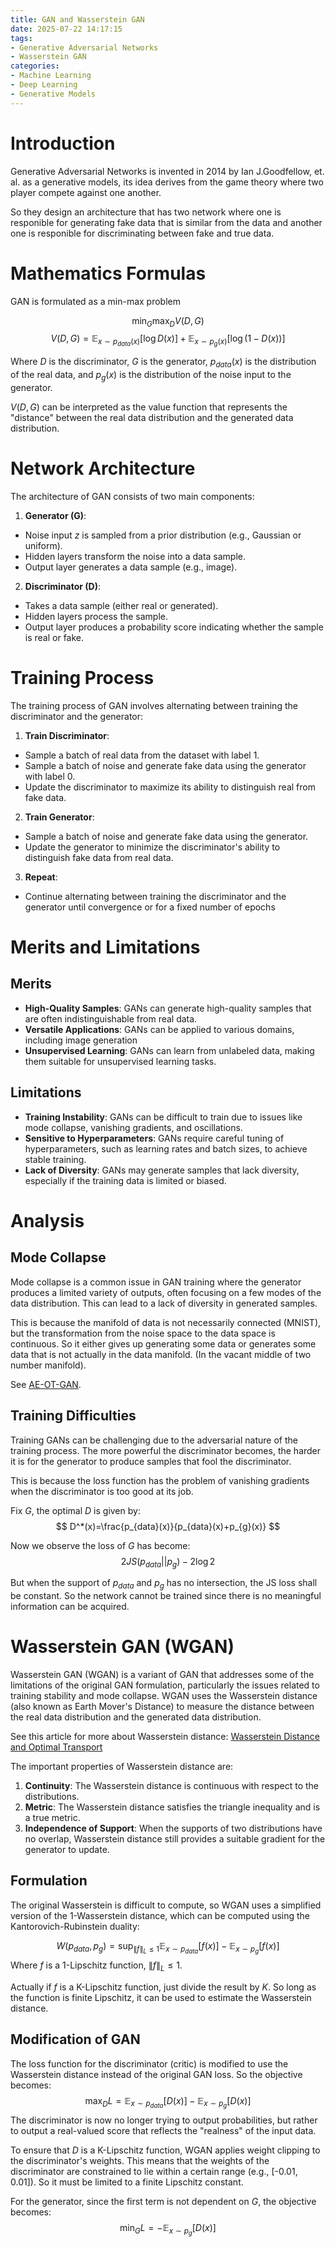 ```yaml
---
title: GAN and Wasserstein GAN
date: 2025-07-22 14:17:15
tags:
- Generative Adversarial Networks
- Wasserstein GAN
categories:
- Machine Learning
- Deep Learning
- Generative Models
---
```


# Introduction

Generative Adversarial Networks is invented in 2014 by Ian J.Goodfellow, et. al. as a generative models, its idea derives from the game theory where two player compete against one another.

So they design an architecture that has two network where one is responible for generating fake data that is similar from the data and another one is responible for discriminating between fake and true data.

# Mathematics Formulas

GAN is formulated as a min-max problem 

$$
\min_{G} \max_{D} V(D,G) 
$$
$$
V(D,G) = \mathbb{E}_{x \sim p_{data}(x)}[\log D(x)] + \mathbb{E}_{x \sim p_{g}(x)}[\log(1 - D(x))]
$$

Where $D$ is the discriminator, $G$ is the generator, $p_{data}(x)$ is the distribution of the real data, and $p_{g}(x)$ is the distribution of the noise input to the generator.

$V(D,G)$ can be interpreted as the value function that represents the "distance" between the real data distribution and the generated data distribution.

# Network Architecture

The architecture of GAN consists of two main components:

1. **Generator (G)**: 
- Noise input $z$ is sampled from a prior distribution (e.g., Gaussian or uniform).
- Hidden layers transform the noise into a data sample.
- Output layer generates a data sample (e.g., image).

2. **Discriminator (D)**:
- Takes a data sample (either real or generated).
- Hidden layers process the sample.
- Output layer produces a probability score indicating whether the sample is real or fake.

# Training Process
The training process of GAN involves alternating between training the discriminator and the generator:
1. **Train Discriminator**:
- Sample a batch of real data from the dataset with label 1.
- Sample a batch of noise and generate fake data using the generator with label 0.
- Update the discriminator to maximize its ability to distinguish real from fake data.
2. **Train Generator**:
- Sample a batch of noise and generate fake data using the generator.
- Update the generator to minimize the discriminator's ability to distinguish fake data from real data.
3. **Repeat**:
- Continue alternating between training the discriminator and the generator until convergence or for a fixed number of epochs

# Merits and Limitations

## Merits
- **High-Quality Samples**: GANs can generate high-quality samples that are often indistinguishable from real data.
- **Versatile Applications**: GANs can be applied to various domains, including image generation
- **Unsupervised Learning**: GANs can learn from unlabeled data, making them suitable for unsupervised learning tasks.

## Limitations
- **Training Instability**: GANs can be difficult to train due to issues like mode collapse, vanishing gradients, and oscillations.
- **Sensitive to Hyperparameters**: GANs require careful tuning of hyperparameters, such as learning rates and batch sizes, to achieve stable training.
- **Lack of Diversity**: GANs may generate samples that lack diversity, especially if the training data is limited or biased.

# Analysis

## Mode Collapse
Mode collapse is a common issue in GAN training where the generator produces a limited variety of outputs, often focusing on a few modes of the data distribution. This can lead to a lack of diversity in generated samples.

This is because the manifold of data is not necessarily connected (MNIST), but the transformation from the noise space to the data space is continuous. So it either gives up generating some data or generates some data that is not actually in the data manifold. (In the vacant middle of two number manifold).

See [AE-OT-GAN](https://arxiv.org/abs/2001.03698).

## Training Difficulties
Training GANs can be challenging due to the adversarial nature of the training process. The more powerful the discriminator becomes, the harder it is for the generator to produce samples that fool the discriminator. 

This is because the loss function has the problem of vanishing gradients when the discriminator is too good at its job.

Fix $G$, the optimal $D$ is given by:
$$
D^*(x)=\frac{p_{data}(x)}{p_{data}(x)+p_{g}(x)}
$$

Now we observe the loss of $G$ has become:
$$
2JS(p_{data}||p_{g})-2\log 2
$$

But when the support of $p_{data}$ and $p_{g}$ has no intersection, the JS loss shall be constant. So the network cannot be trained since there is no meaningful information can be acquired.

# Wasserstein GAN (WGAN)

Wasserstein GAN (WGAN) is a variant of GAN that addresses some of the limitations of the original GAN formulation, particularly the issues related to training stability and mode collapse. WGAN uses the Wasserstein distance (also known as Earth Mover's Distance) to measure the distance between the real data distribution and the generated data distribution.

See this article for more about Wasserstein distance: [Wasserstein Distance and Optimal Transport](https://notdesigned.github.io/2025/07/16/Wasserstein-Distance-and-Optimal-Transport/)

The important properties of Wasserstein distance are:
1. **Continuity**: The Wasserstein distance is continuous with respect to the distributions.
2. **Metric**: The Wasserstein distance satisfies the triangle inequality and is a true metric.
3. **Independence of Support**: When the supports of two distributions have no overlap, Wasserstein distance still provides a suitable gradient for the generator to update.



## Formulation

The original Wasserstein is difficult to compute, so WGAN uses a simplified version of the 1-Wasserstein distance, which can be computed using the Kantorovich-Rubinstein duality:

$$
W(p_{data}, p_{g}) = \sup_{\|f\|_L \leq 1} \mathbb{E}_{x \sim p_{data}}[f(x)] - \mathbb{E}_{x \sim p_{g}}[f(x)]
$$
Where $f$ is a 1-Lipschitz function, $\|f\|_L \leq 1$.

Actually if $f$ is a K-Lipschitz function, just divide the result by $K$. So long as the function is finite Lipschitz, it can be used to estimate the Wasserstein distance.


## Modification of GAN

The loss function for the discriminator (critic) is modified to use the Wasserstein distance instead of the original GAN loss. So the objective becomes:
$$
\max_{D} L = \mathbb{E}_{x \sim p_{data}}[D(x)] - \mathbb{E}_{x \sim p_{g}}[D(x)]
$$
The discriminator is now no longer trying to output probabilities, but rather to output a real-valued score that reflects the "realness" of the input data.

To ensure that $D$ is a K-Lipschitz function, WGAN applies weight clipping to the discriminator's weights. This means that the weights of the discriminator are constrained to lie within a certain range (e.g., [-0.01, 0.01]). So it must be limited to a finite Lipschitz constant.

For the generator, since the first term is not dependent on $G$, the objective becomes:
$$
\min_{G} L = -\mathbb{E}_{x \sim p_{g}}[D(x)]
$$
